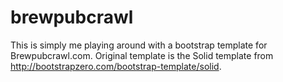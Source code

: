 # brewpubcrawl
This is simply me playing around with a bootstrap template for Brewpubcrawl.com. Original template is the Solid template from http://bootstrapzero.com/bootstrap-template/solid.
